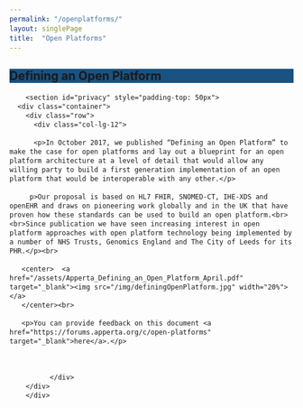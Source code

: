 ```yaml
---
permalink: "/openplatforms/"
layout: singlePage
title:  "Open Platforms"
---
```


<section class="text-white" id="news" style="background-color:#1a5281" stlye="padding-bottom: 50px">
      <div class="container text-center">
      <div class="col-lg-10 mx-auto">
              <h1 class="mb-4">Defining an Open Platform</h1>
            </div>
          </div>
        </section>

  <section>
  <div class="container">



        <section id="privacy" style="padding-top: 50px">
      <div class="container">
        <div class="row">
          <div class="col-lg-12">
          
          <p>In October 2017, we published “Defining an Open Platform” to make the case for open platforms and lay out a blueprint for an open platform architecture at a level of detail that would allow any willing party to build a first generation implementation of an open platform that would be interoperable with any other.</p>
          
         p>Our proposal is based on HL7 FHIR, SNOMED-CT, IHE-XDS and openEHR and draws on pioneering work globally and in the UK that have proven how these standards can be used to build an open platform.<br><br>Since publication we have seen increasing interest in open platform approaches with open platform technology being implemented by a number of NHS Trusts, Genomics England and The City of Leeds for its PHR.</p><br>
         
       <center>  <a href="/assets/Apperta_Defining_an_Open_Platform_April.pdf" target="_blank"><img src="/img/definingOpenPlatform.jpg" width="20%"></a>
       </center><br>
       
       <p>You can provide feedback on this document <a href="https://forums.apperta.org/c/open-platforms" target="_blank">here</a>.</p>
          
          
          
              </div>
        </div>
        </div>
</section>
